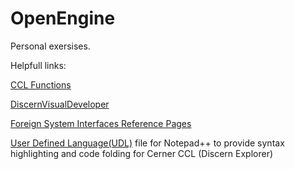 # OpenEngine

Personal exersises.

Helpfull links:

[CCL Functions](https://wiki.ucern.com/display/public/1101discernHP/Functions+Reference+Help+in+Discern+Explorer)
  
[DiscernVisualDeveloper](https://wiki.ucern.com/display/1101discernHP/Discern+Explorer+Main+Help) 

[Foreign System Interfaces Reference Pages](https://wiki.ucern.com/pages/viewpage.action?spaceKey=reference&title=Foreign+System+Interfaces+Reference+Pages) 

[User Defined Language(UDL)](https://github.com/MattWatt/ccl-npp-udl) file for Notepad++ to provide syntax highlighting and code folding for Cerner CCL (Discern Explorer)



